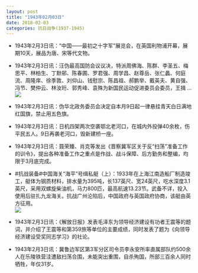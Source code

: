 ```yaml
---
layout: post
title: "1943年02月03日"
date: 2018-02-03
categories: 抗日战争(1937-1945)
---
```


<meta name="referrer" content="no-referrer" />

- 1943年2月3日讯：“中国——最初之十字军”展览会，在英国利物浦开幕，展期10天，展品为唐、宋等代文物。 

- 1943年2月3日讯：汪伪最高国防会议议决，特派周佛海、陈群、李圣五、梅思平、林柏生、丁默邨、陈春圃、罗君强、周学昌、赵尊岳、张仁蠡、何庭流、周隆庠、徐季敦、刘仰山、钱慰宗、陈昌祖、郝鹏举、戴英夫、黄自强、冯节、樊仲云、林汝珩、郭秀峰、袁殊为新国民运动促进委员会委员，王揖 ... <br/><img src="https://wx4.sinaimg.cn/large/aca367d8ly1fo3idf07dlj20c809zdfw.jpg" />

- 1943年2月3日讯：伪华北政务委员会决定自本月9日起一律悬挂青天白日满地红国旗，禁止用五色旗。 

- 1943年2月3日讯：日机四架两次空袭鄂北老河口，在城内外投弹40余枚，伤平民五人。9日再袭老河口，毁新建桥一座。 

- 1943年2月3日讯：聂荣臻、肖克等发出《晋察冀军区关于反“扫荡”准备工作的训令》，提出各种准备工作之重点是作战、战斗保障、后方勤务和整编，均限于3月底完成。 

- #抗战装备#中国海关“海平”号缉私艇（上）：1933年在上海江南造船厂制造竣工，艇体为钢质材料，排水量为395吨，长137英尺、宽24英尺，吃水深度3.1英尺，采用双螺旋柴油机，马力800匹，最高航速13.23节。武备不详，投入使用后驻扎九龙海关。抗战广州沦陷后，中国政府与英国政府协商，该艇由英方征用。 <br/><img src="https://wx1.sinaimg.cn/large/aca367d8ly1fo310c5k8yj20pg0hcn04.jpg" />

- 1943年2月3日讯：《解放日报》发表毛泽东为领导经济建设有功者王震等的题词，并介绍了王震等和第359旅等单位的主要成绩，同时发表了题为《向领导经济建设受奖同志学习》的社论。 

- 1943年2月3日讯：冀鲁边军区第3军分区司令员李永安所率直属部队约500余人在乐陵铁营洼遭敌扫荡合围，未能突出重围，自杀殉国，所部三百余人同时牺牲，年仅31岁。 

